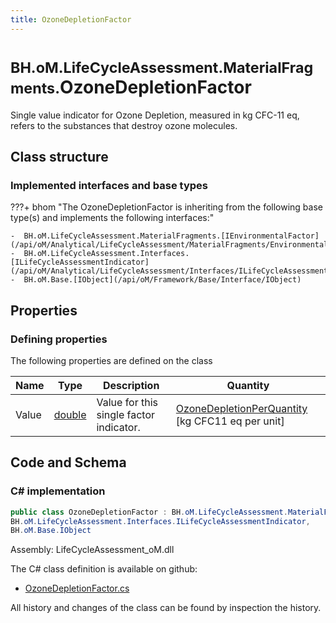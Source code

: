 ```yaml
---
title: OzoneDepletionFactor
---
```


# <small>BH.oM.LifeCycleAssessment.MaterialFragments.</small>**OzoneDepletionFactor**

Single value indicator for Ozone Depletion, measured in kg CFC-11 eq, refers to the substances that destroy ozone molecules.

## Class structure

### Implemented interfaces and base types

???+ bhom "The OzoneDepletionFactor is inheriting from the following base type(s) and implements the following interfaces:"

    -  BH.oM.LifeCycleAssessment.MaterialFragments.[IEnvironmentalFactor](/api/oM/Analytical/LifeCycleAssessment/MaterialFragments/EnvironmentalFactors/IEnvironmentalFactor)
    -  BH.oM.LifeCycleAssessment.Interfaces.[ILifeCycleAssessmentIndicator](/api/oM/Analytical/LifeCycleAssessment/Interfaces/ILifeCycleAssessmentIndicator)
    -  BH.oM.Base.[IObject](/api/oM/Framework/Base/Interface/IObject)


## Properties



### Defining properties

The following properties are defined on the class

| Name             | Type             | Description      | Quantity         |
|------------------|------------------|------------------|------------------|
| Value | [double](https://learn.microsoft.com/en-us/dotnet/api/System.Double?view=netstandard-2.0) | Value for this single factor indicator. | [OzoneDepletionPerQuantity](/api/oM/Dimensional/Quantities/Attributes/OzoneDepletionPerQuantity) [kg CFC11 eq per unit] |


## Code and Schema

### C# implementation

``` C# title="C#"
public class OzoneDepletionFactor : BH.oM.LifeCycleAssessment.MaterialFragments.IEnvironmentalFactor,
BH.oM.LifeCycleAssessment.Interfaces.ILifeCycleAssessmentIndicator,
BH.oM.Base.IObject
```

Assembly: LifeCycleAssessment_oM.dll

The C# class definition is available on github:

- [OzoneDepletionFactor.cs](https://github.com/BHoM/BHoM/blob/develop/LifeCycleAssessment_oM/MaterialFragments\EnvironmentalFactors\OzoneDepletionFactor.cs)

All history and changes of the class can be found by inspection the history.
